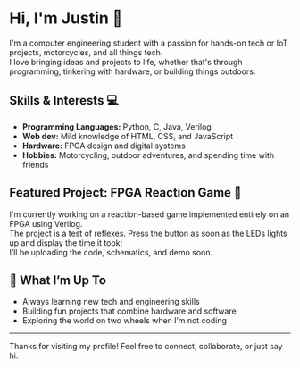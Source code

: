 # Hi, I'm Justin 👋

I'm a computer engineering student with a passion for hands-on tech or IoT projects, motorcycles, and all things tech.  
I love bringing ideas and projects to life, whether that's through programming, tinkering with hardware, or building things outdoors.

## Skills & Interests 💻

- **Programming Languages:** Python, C, Java, Verilog  
- **Web dev:** Mild knowledge of HTML, CSS, and JavaScript  
- **Hardware:** FPGA design and digital systems  
- **Hobbies:** Motorcycling, outdoor adventures, and spending time with friends

## Featured Project: FPGA Reaction Game 🚦

I'm currently working on a reaction-based game implemented entirely on an FPGA using Verilog.  
The project is a test of reflexes. Press the button as soon as the LEDs lights up and display the time it took!  
I’ll be uploading the code, schematics, and demo soon.

## 🌱 What I’m Up To

- Always learning new tech and engineering skills
- Building fun projects that combine hardware and software
- Exploring the world on two wheels when I’m not coding

---

Thanks for visiting my profile! Feel free to connect, collaborate, or just say hi.
